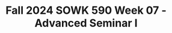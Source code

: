 ---
layout: single_embed_slide
title: "Fall 2024 SOWK 590 Week 07 - Advanced Seminar I"
presentation_id: IWsbpl
slides:
  - slide_name: ../deck-IWsbpl-large-0.jpeg
    slide_thumbnail: ../deck-IWsbpl-thumb-0.jpeg
    slide_alt: "Slide displaying the title 'Practicum Seminar I' with the subtitle 'Week 07 for SOWK 590.1.' Authored by Jacob Campbell, Ph.D., LICSW at Heritage University. The background is white and minimalistic."
  - slide_name: ../deck-IWsbpl-large-1.jpeg
    slide_thumbnail: ../deck-IWsbpl-thumb-1.jpeg
    slide_alt: "The image contains a presentation slide with the following sections:- **Agenda:** Plan for week 03  - SLED: Intersectionality and Identity  - Mindfulness activity  - Practice Learning Reflection Group- **Learning Objectives:**  - Students will recognize shared practicum experiences.  - Students will analyze practicum connections to competence.  - Students will practice mindfulness.  - Students consider intersectionality and identity."
  - slide_name: ../deck-IWsbpl-large-2.jpeg
    slide_thumbnail: ../deck-IWsbpl-thumb-2.jpeg
    slide_alt: "Slide displaying the text 'Student Led Discussion: Intersectionality and Identity' on a plain white background."
  - slide_name: ../deck-IWsbpl-large-3.jpeg
    slide_thumbnail: ../deck-IWsbpl-thumb-3.jpeg
    slide_alt: "The image features a diagram titled 'Wheel of Awareness,' illustrating a hub and rim model. The hub represents self-awareness, with spokes connecting to rim sections labeled as the first five senses, sixth sense, seventh sense, and eighth sense. Text explains the integration of awareness elements."
  - slide_name: ../deck-IWsbpl-large-4.jpeg
    slide_thumbnail: ../deck-IWsbpl-thumb-4.jpeg
    slide_alt: "Slide titled 'Practice Learning Reflection Group' features discussion points and norms. Discussion points include activity facilitation, practicum events, client needs, and work examples. Group norms emphasize respect, open-mindedness, participation, and confidentiality."
---